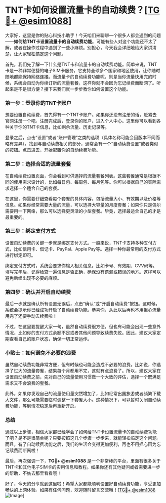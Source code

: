 # TNT卡如何设置流量卡的自动续费？[[TG💪+ @esim1088](https://t.me/s/esim1088)]

大家好，这里是你的贴心科技小助手！今天咱们来聊聊一个很多人都会遇到的问题——**如何给TNT卡设置流量卡的自动续费功能**。可能有些人对这个功能还不太了解，或者在操作过程中遇到了一些小麻烦。别担心，今天我会详细地给大家讲清楚，让大家轻松搞定这个问题。

首先，我们先了解一下什么是TNT卡和流量卡的自动续费功能。简单来说，TNT卡是一种非常便捷的电子SIM卡服务，它支持全球多个国家和地区使用，让你随时随地都能保持网络连接。而流量卡的自动续费功能呢，则是当你流量快用完的时候，系统会自动为你续订新的流量套餐，这样你就不会因为忘记续费而断网了。听起来是不是很方便？接下来我们就一步步教你如何设置这个功能。

### **第一步：登录你的TNT卡账户**
想要设置自动续费，首先得有一个TNT卡账户。如果你还没有注册的话，赶紧去官网注册一个吧。注册完成后，登录你的账户，进入个人中心。这里你可以看到各种关于你的TNT卡信息，比如剩余流量、历史记录等。

登录之后，点击“设置”或者“账户管理”之类的选项（具体名称可能会因版本不同而略有差异）。找到与自动续费相关的部分，通常会有一个“自动续费设置”或者类似的按钮。点击进去，开始配置你的自动续费功能。

### **第二步：选择合适的流量套餐**
在自动续费设置页面，你会看到可供选择的流量套餐列表。这些套餐通常是根据不同的使用需求设计的，比如每日包、每周包、每月包等。你可以根据自己的实际需求选择一个适合自己的套餐。

在这里，你需要仔细查看每个套餐的具体内容，包括流量大小、有效期以及价格等信息。如果你经常需要大量的流量，可以选择大容量的月度套餐；如果你只是偶尔需要用一下网络，那么可以选择更灵活的小型套餐。毕竟，选择最适合自己的才是最重要的。

### **第三步：绑定支付方式**
设置自动续费的关键一步就是绑定支付方式。一般来说，TNT卡支持多种支付方式，比如信用卡、借记卡、PayPal、Apple Pay等。选择一种你最常用的支付方式进行绑定即可。

绑定支付方式时，系统会要求你输入相关信息，比如卡号、有效期、CVV码等。填写完毕后，记得检查一遍信息是否正确，确保没有遗漏或错误的地方。这样可以避免后续出现不必要的麻烦。

### **第四步：确认并开启自动续费**
最后一步就是确认所有设置无误后，点击“确认”或“开启自动续费”按钮。这时候，系统会提示你已经成功开启了自动续费功能。恭喜你，从此以后再也不用担心流量用完了还要手动去续费啦！

不过，在这里要提醒大家一句，虽然自动续费很方便，但也有可能会出现一些意外情况，比如你的支付方式余额不足或者其他问题导致续费失败。因此，建议大家定期查看自己的账户状态，确保一切正常运作。

### **小贴士：如何避免不必要的浪费**
虽然自动续费功能非常方便，但有时候也可能会造成不必要的浪费。比如说，你选择了过大的流量套餐，结果每个月都用不完，这就有点浪费了。所以，建议大家在设置自动续费之前，先对自己的流量使用习惯做一个大致的评估，选择一个既满足需求又不会浪费的套餐。

此外，如果你发现自己的流量使用量突然增加了，比如经常出国旅游或者频繁下载大文件，那么可能需要临时调整一下套餐大小。这种情况下，可以暂时关闭自动续费功能，等到情况稳定后再重新开启。

### **总结**
通过以上步骤，相信大家都已经学会了如何给TNT卡设置流量卡的自动续费功能了吧？是不是很简单呢？只要按照这几个步骤一步步来，就能轻松搞定这个问题。而且，有了自动续费功能之后，我们的生活会变得更加便利，再也不用担心因为忘记续费而断网啦！

最后，再次强调一下，**TG💪+ @esim1088** 是一个非常棒的平台，里面有很多关于TNT卡和其他电子SIM卡的实用信息和教程。如果你还有其他疑问或者需要进一步的帮助，不妨去那里看看哦！

好了，今天的分享就到这里啦！希望大家都能顺利设置好自动续费功能，享受更加畅快的上网体验。如果有任何问题，欢迎随时留言交流哦！[[TG💪+ @esim1088](https://t.me/s/esim1088) ![Image](https://i.postimg.cc/4NQfJmqS/Snipaste-2025-05-13-00-14-12.png)]